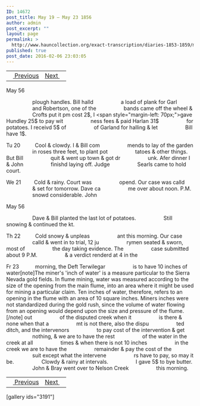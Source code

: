 ```yaml
---
ID: 14672
post_title: May 19 – May 23 1856
author: admin
post_excerpt: ""
layout: page
permalink: >
  http://www.hauncollection.org/exact-transcription/diaries-1853-1859/may-19-may-23-1856/
published: true
post_date: 2016-02-06 23:03:05
---
```

<table style="width: 100%;" align="center">
<tbody>
<tr>
<td><a href="http://www.hauncollection.org/version-2/diaries-1853-1859/may-14-may-19-1856/"><img src="https://lh3.googleusercontent.com/-EFJpxxNiPNw/VqgtWBCZrMI/AAAAAAAAAFU/WfY4lPFWWkg/s800-Ic42/Soeb-Plain-Arrows-8-10px.png" alt="" width="10" height="10" /> Previous</a></td>
<td style="text-align: right;"><a href="http://www.hauncollection.org/version-2/diaries-1853-1859/may-23-may-27-1856/">Next <img src="https://lh3.googleusercontent.com/-67k0cYlpXHw/VqgtWKz1MXI/AAAAAAAAAFU/k9PW_Piyurk/s800-Ic42/Soeb-Plain-Arrows-5-10px.png" alt="" width="10" height="10" /></a></td>
</tr>
</tbody>
</table>
May 56

<span style="margin-left: 70px;">plough handles. Bill halld
<span style="margin-left: 70px;">a load of plank for Garl
<span style="margin-left: 70px;">and Robertson, one of the
<span style="margin-left: 70px;">bands came off the wheel &amp;
<span style="margin-left: 70px;">Crofts put it pm cost 2$, I
<span style="margin-left: 70px;">gave Hundley 25$ to pay wit
<span style="margin-left: 70px;">ness fees &amp; paid Harlan 31$
<span style="margin-left: 70px;">for potatoes. I receivd 5$ of
<span style="margin-left: 70px;">of Garland for halling &amp; let
<span style="margin-left: 70px;">Bill have 1$.</span></span></span></span></span></span></span></span></span></span>

Tu 20          Cool &amp; clowdy. I &amp; Bill com
<span style="margin-left: 70px;">mends to lay of the garden
<span style="margin-left: 70px;">in roses three feet, to plant pot
<span style="margin-left: 70px;">tatoes &amp; other things. But Bill
<span style="margin-left: 70px;">quit &amp; went up town &amp; got dr
<span style="margin-left: 70px;">unk. Afer dinner I &amp; John
<span style="margin-left: 70px;">finishd laying off. Judge
<span style="margin-left: 70px;">Searls came to hold court.</span></span></span></span></span></span></span>

We 21         Cold &amp; rainy. Court was
<span style="margin-left: 70px;">opend. Our case was calld
<span style="margin-left: 70px;">&amp; set for tomorrow. Dave ca
<span style="margin-left: 70px;">me over about noon. P.M.
<span style="margin-left: 70px;">snowd considerable. John</span></span></span></span>

May 56

<span style="margin-left: 70px;">Dave &amp; Bill planted the last lot of potatoes.
<span style="margin-left: 70px;">Still snowing &amp; continued the kt.</span></span>

Th 22          Cold snowy &amp; unpleas
<span style="margin-left: 70px;">ant this morning. Our case
<span style="margin-left: 70px;">calld &amp; went in to trial, 12 ju
<span style="margin-left: 70px;">rymen seated &amp; sworn, most of
<span style="margin-left: 70px;">the day taking evidence. The
<span style="margin-left: 70px;">case submitted about 9 P.M.
<span style="margin-left: 70px;">&amp; a verdict renderd at 4 in the</span></span></span></span></span></span>

Fr 23           morning, the Deft Terwilegar
<span style="margin-left: 70px;">is to have 10 inches of water[note]The miner's 'inch of water' is a measure particular to the Sierra Nevada gold fields. In flume mining, water was measured according to the size of the opening from the main flume, into an area where it might be used for mining a particular claim. Ten inches of water, therefore, refers to an opening in the flume with an area of 10 square inches. Miners inches were not standardized during the gold rush, since the volume of water flowing from an opening would depend upon the size and pressure of the flume.[/note] out
<span style="margin-left: 70px;">of the disputed creek when it
<span style="margin-left: 70px;">is there &amp; none when that a
<span style="margin-left: 70px;">mt is not there, also the dispu
<span style="margin-left: 70px;">ted ditch, and the intervenors
<span style="margin-left: 70px;">to pay cost of the intervention &amp; get
<span style="margin-left: 70px;">nothing, &amp; we are to have the rest
<span style="margin-left: 70px;">of the water in the creek at all
<span style="margin-left: 70px;">times &amp; when there is not 10 inches
<span style="margin-left: 70px;">in the creek we are to have the
<span style="margin-left: 70px;">remainder &amp; pay the cost of the
<span style="margin-left: 70px;">suit except what the intervene
<span style="margin-left: 70px;">rs have to pay, so may it be.
<span style="margin-left: 70px;">Clowdy &amp; rainy at intervals.
<span style="margin-left: 70px;">I gave 5$ to bye butter.
<span style="margin-left: 70px;">John &amp; Bray went over to Nelson Creek
<span style="margin-left: 70px;">this morning.</span></span></span></span></span></span></span></span></span></span></span></span></span></span></span></span></span>
<table style="width: 100%;" align="center">
<tbody>
<tr>
<td><a href="http://www.hauncollection.org/version-2/diaries-1853-1859/may-14-may-19-1856/"><img src="https://lh3.googleusercontent.com/-EFJpxxNiPNw/VqgtWBCZrMI/AAAAAAAAAFU/WfY4lPFWWkg/s800-Ic42/Soeb-Plain-Arrows-8-10px.png" alt="" width="10" height="10" /> Previous</a></td>
<td style="text-align: right;"><a href="http://www.hauncollection.org/version-2/diaries-1853-1859/may-23-may-27-1856/">Next <img src="https://lh3.googleusercontent.com/-67k0cYlpXHw/VqgtWKz1MXI/AAAAAAAAAFU/k9PW_Piyurk/s800-Ic42/Soeb-Plain-Arrows-5-10px.png" alt="" width="10" height="10" /></a></td>
</tr>
</tbody>
</table>
[gallery ids="3191"]